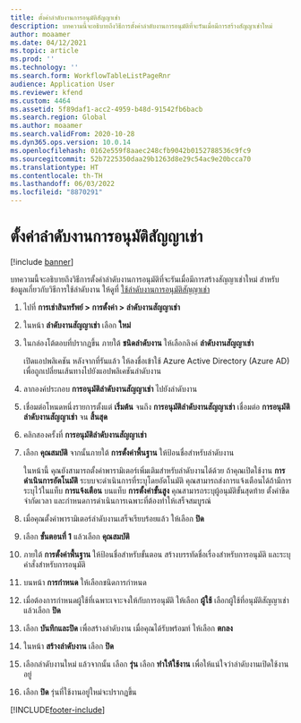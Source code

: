 ```yaml
---
title: ตั้งค่าลำดับงานการอนุมัติสัญญาเช่า
description: บทความนี้จะอธิบายถึงวิธีการตั้งค่าลำดับงานการอนุมัติที่จะรันเมื่อมีการสร้างสัญญาเช่าใหม่
author: moaamer
ms.date: 04/12/2021
ms.topic: article
ms.prod: ''
ms.technology: ''
ms.search.form: WorkflowTableListPageRnr
audience: Application User
ms.reviewer: kfend
ms.custom: 4464
ms.assetid: 5f89daf1-acc2-4959-b48d-91542fb6bacb
ms.search.region: Global
ms.author: moaamer
ms.search.validFrom: 2020-10-28
ms.dyn365.ops.version: 10.0.14
ms.openlocfilehash: 0162e559f8aaec248cfb9042b0152788536c9fc9
ms.sourcegitcommit: 52b7225350daa29b1263d8e29c54ac9e20bcca70
ms.translationtype: HT
ms.contentlocale: th-TH
ms.lasthandoff: 06/03/2022
ms.locfileid: "8870291"
---
```

# <a name="set-up-lease-approval-workflows"></a>ตั้งค่าลำดับงานการอนุมัติสัญญาเช่า

[!include [banner](../includes/banner.md)]

บทความนี้จะอธิบายถึงวิธีการตั้งค่าลำดับงานการอนุมัติที่จะรันเมื่อมีการสร้างสัญญาเช่าใหม่ สำหรับข้อมูลเกี่ยวกับวิธีการใช้ลำดับงาน ให้ดูที่ [ใช้ลำดับงานการอนุมัติสัญญาเช่า](use-create-lease-wrkflw.md) 

1. ไปที่ **การเช่าสินทรัพย์ \> การตั้งค่า \> ลำดับงานสัญญาเช่า**
2. ในหน้า **ลำดับงานสัญญาเช่า** เลือก **ใหม่**
3. ในกล่องโต้ตอบที่ปรากฏขึ้น ภายใต้ **ชนิดลำดับงาน** ให้เลือกลิงค์ **ลำดับงานสัญญาเช่า**

    เปิดแอปพลิเคชัน หลังจากที่รันแล้ว ให้ลงชื่อเข้าใช้ Azure Active Directory (Azure AD) เพื่อถูกเปลี่ยนเส้นทางไปยังแอปพลิเคชันลำดับงาน

4. ลากองค์ประกอบ **การอนุมัติลำดับงานสัญญาเช่า** ไปยังลำดับงาน
5. เชื่อมต่อโหนดหนึ่งรายการตั้งแต่ **เริ่มต้น** จนถึง **การอนุมัติลำดับงานสัญญาเช่า** เชื่อมต่อ **การอนุมัติลำดับงานสัญญาเช่า** จน **สิ้นสุด**
6. คลิกสองครั้งที่ **การอนุมัติลำดับงานสัญญาเช่า**
7. เลือก **คุณสมบัติ** จากนั้นภายใต้ **การตั้งค่าพื้นฐาน** ให้ป้อนชื่อสำหรับลำดับงาน

    ในหน้านี้ คุณยังสามารถตั้งค่าพารามิเตอร์เพิ่มเติมสำหรับลำดับงานได้ด้วย ถ้าคุณเปิดใช้งาน **การดำเนินการอัตโนมัติ** ระบบจะดำเนินการที่ระบุโดยอัตโนมัติ คุณสามารถส่งการแจ้งเตือนได้ถ้ามีการระบุไว้ในแท็บ **การแจ้งเตือน** บนแท็บ **การตั้งค่าขั้นสูง** คุณสามารถระบุผู้อนุมัติขั้นสุดท้าย ตั้งค่าขีดจำกัดเวลา และกำหนดการดำเนินการเฉพาะที่ต้องทำให้เสร็จสมบูรณ์

8. เมื่อคุณตั้งค่าพารามิเตอร์ลำดับงานเสร็จเรียบร้อยแล้ว ให้เลือก **ปิด**
9. เลือก **ขั้นตอนที่ 1** แล้วเลือก **คุณสมบัติ**
10. ภายใต้ **การตั้งค่าพื้นฐาน** ให้ป้อนชื่อสำหรับขั้นตอน สร้างบรรทัดชื่อเรื่องสำหรับการอนุมัติ และระบุคำสั่งสำหรับการอนุมัติ
11. บนหน้า **การกำหนด** ให้เลือกชนิดการกำหนด
12. เมื่อต้องการกำหนดผู้ใช้ที่เฉพาะเจาะจงให้กับการอนุมัติ ให้เลือก **ผู้ใช้** เลือกผู้ใช้ที่อนุมัติสัญญาเช่า แล้วเลือก **ปิด**
13. เลือก **บันทึกและปิด** เพื่อสร้างลำดับงาน เมื่อคุณได้รับพร้อมท์ ให้เลือก **ตกลง**
14. ในหน้า **สร้างลำดับงาน** เลือก **ปิด**
14. เลือกลำดับงานใหม่ แล้วจากนั้น เลือก **รุ่น** เลือก **ทำให้ใช้งาน** เพื่อให้แน่ใจว่าลำดับงานเปิดใช้งานอยู่
15. เลือก **ปิด** รุ่นที่ใช้งานอยู่ใหม่จะปรากฏขึ้น


[!INCLUDE[footer-include](../../includes/footer-banner.md)]
